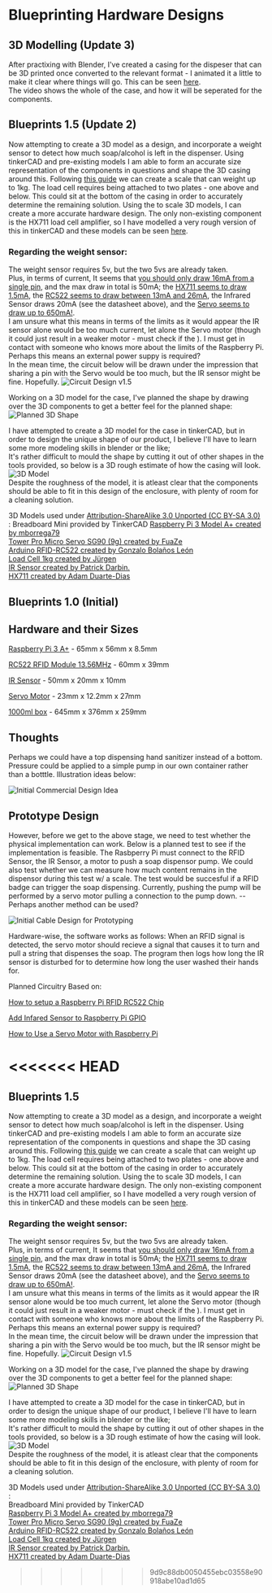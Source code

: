 # Blueprinting Hardware Designs

## 3D Modelling  (Update 3)

After practixing with Blender, I've created a casing for the dispeser that can be 3D printed once converted to the relevant format - I animated it a little to make it clear where things will go.
This can be seen [here](3DRender.avi).  
The video shows the whole of the case, and how it will be seperated for the components. 


## Blueprints 1.5 (Update 2)  

Now attempting to create a 3D model as a design, and incorporate a weight sensor to detect how much soap/alcohol is left in the dispenser.
Using tinkerCAD and pre-existing models I am able to form an accurate size representation of the components in questions and shape the 3D casing around this.
Following [this guide](https://tutorials-raspberrypi.com/digital-raspberry-pi-scale-weight-sensor-hx711/) we can create a scale that can weight up to 1kg. The load cell requires being attached to two plates - one above and below. This could sit at the bottom of the casing in order to accurately determine the remaining solution.
Using the to scale 3D models, I can create a more accurate hardware design. The only non-existing component is the HX711 load cell amplifier, so I have modelled a very rough version of this in tinkerCAD and these models can be seen [here](3Dcomponents.png).

### Regarding the weight sensor:  
The weight sensor requires 5v, but the two 5vs are already taken.  
Plus, in terms of current, It seems that [you should only draw 16mA from a single pin](https://www.scribd.com/doc/101830961/GPIO-Pads-Control2), and the max draw in total is 50mA; the [HX711 seems to draw 1.5mA](https://datasheetspdf.com/pdf/842201/Aviasemiconductor/HX711/1), the [RC522 seems to draw between 13mA and 26mA](https://www.hobbytronics.co.uk/mfrc522-reader), the Infrared Sensor draws 20mA (see the datasheet above), and the [Servo seems to draw up to 650mA!](https://opencircuit.shop/Product/TowerPro-SG90-9G-micro-servo-motor-180).  
I am unsure what this means in terms of the limits as it would appear the IR sensor alone would be too much current, let alone the Servo motor (though it could just result in a weaker motor - must check if the ). I must get in contact with someone who knows more about the limits of the Raspberry Pi.  
Perhaps this means an external power suppy is required?  
In the mean time, the circuit below will be drawn under the impression that sharing a pin with the Servo would be too much, but the IR sensor might be fine. Hopefully.
![Circuit Design v1.5](circuit1.5.png)

Working on a 3D model for the case, I've planned the shape by drawing over the 3D components to get a better feel for the planned shape:  
![Planned 3D Shape](2Dmeets3D.png)  

I have attempted to create a 3D model for the  case in tinkerCAD, but in order to design the unique shape of our product, I believe I'll have to learn some more modeling skills in blender or the like;  
It's rather difficult to mould the shape by cutting it out of other shapes in the tools provided, so below is a 3D rough estimate of how the casing will look.  
![3D Model](3Draft.png)  
Despite the roughness of the model, it is atleast clear that the components should be able to fit in this design of the enclosure, with plenty of room for a cleaning solution.


3D Models used under [Attribution-ShareAlike 3.0 Unported (CC BY-SA 3.0)](https://creativecommons.org/licenses/by-sa/3.0/) :
Breadboard Mini provided by TinkerCAD
[Raspberry Pi 3 Model A+ created by mborrega79](https://www.tinkercad.com/things/jZ6JeAgUoSQ)  
[Tower Pro Micro Servo SG90 (9g) created by FuaZe](https://www.tinkercad.com/things/h2TwcJpKSDK)  
[Arduino RFID-RC522 created by Gonzalo Bolaños León](https://www.tinkercad.com/things/gF02QGXEmCW)  
[Load Cell 1kg created by Jürgen](https://www.tinkercad.com/things/1CUvI6ebcuy)  
[IR Sensor created by Patrick Darbin.](https://www.tinkercad.com/things/ibiTyYsVHI9)  
[HX711 created by Adam Duarte-Dias](https://www.tinkercad.com/things/h34nftgiVi4)  


## Blueprints 1.0 (Initial)
## Hardware and their Sizes
[Raspberry Pi 3 A+](https://www.raspberrypi.org/app/uploads/2018/11/Raspberry_Pi_3A_mechanical-drawing.pdf) - 65mm x 56mm x 8.5mm

[RC522 RFID Module 13.56MHz](https://www.hobbytronics.co.uk/mfrc522-reader) - 60mm x 39mm

[IR Sensor](https://components101.com/sites/default/files/component_datasheet/Datasheet%20of%20IR%20%20Sensor.pdf) - 50mm x 20mm x 10mm

[Servo Motor](http://www.towerpro.com.tw/product/sg92r-7/) - 23mm x 12.2mm x 27mm

[1000ml box](https://www.amazon.co.uk/Plastic-Microwave-Container-1000ml-quantity/dp/B006VDLZO0) - 645mm x 376mm x 259mm

## Thoughts
Perhaps we could have a top dispensing hand sanitizer instead of a bottom.
Pressure could be applied to a simple pump in our own container rather than a botttle.
Illustration ideas below:

![Initial Commercial Design Idea](protoFinal.png)

## Prototype Design
However, before we get to the above stage, we need to test whether the physical implementation can work.
Below is a planned test to see if the implementation is feasible.
The Rasbperry Pi must connect to the RFID Sensor, the IR Sensor, a motor to push a soap dispensor pump.
We could also test whether we can measure how much content remains in the dispensor during this test w/ a scale.
The test would be succesful if a RFID badge can trigger the soap dispensing.
Currently, pushing the pump will be performed by a servo motor pulling a connection to the pump down.
--Perhaps another method can be used?

![Initial Cable Design for Prototyping](protoCable.png)

Hardware-wise, the software works as follows:
When an RFID signal is detected, the servo motor should recieve a signal that causes it to turn and pull a string that dispenses the soap. 
The program then logs how long the IR sensor is disturbed for to determine how long the user washed their hands for.

Planned Circuitry Based on:

[How to setup a Raspberry Pi RFID RC522 Chip](https://pimylifeup.com/raspberry-pi-rfid-rc522/)

[Add Infared Sensor to Raspberry Pi GPIO](https://circuitdigest.com/microcontroller-projects/raspberry-pi-ir-sensor-tutorial)

[How to Use a Servo Motor with Raspberry Pi](https://www.youtube.com/watch?v=ZgURwWJaOZw)

<<<<<<< HEAD
=======
## Blueprints 1.5

Now attempting to create a 3D model as a design, and incorporate a weight sensor to detect how much soap/alcohol is left in the dispenser.
Using tinkerCAD and pre-existing models I am able to form an accurate size representation of the components in questions and shape the 3D casing around this.
Following [this guide](https://tutorials-raspberrypi.com/digital-raspberry-pi-scale-weight-sensor-hx711/) we can create a scale that can weight up to 1kg. The load cell requires being attached to two plates - one above and below. This could sit at the bottom of the casing in order to accurately determine the remaining solution.
Using the to scale 3D models, I can create a more accurate hardware design. The only non-existing component is the HX711 load cell amplifier, so I have modelled a very rough version of this in tinkerCAD and these models can be seen [here](3Dcomponents.png).

### Regarding the weight sensor:  
The weight sensor requires 5v, but the two 5vs are already taken.  
Plus, in terms of current, It seems that [you should only draw 16mA from a single pin](https://www.scribd.com/doc/101830961/GPIO-Pads-Control2), and the max draw in total is 50mA; the [HX711 seems to draw 1.5mA](https://datasheetspdf.com/pdf/842201/Aviasemiconductor/HX711/1), the [RC522 seems to draw between 13mA and 26mA](https://www.hobbytronics.co.uk/mfrc522-reader), the Infrared Sensor draws 20mA (see the datasheet above), and the [Servo seems to draw up to 650mA!](https://opencircuit.shop/Product/TowerPro-SG90-9G-micro-servo-motor-180).  
I am unsure what this means in terms of the limits as it would appear the IR sensor alone would be too much current, let alone the Servo motor (though it could just result in a weaker motor - must check if the ). I must get in contact with someone who knows more about the limits of the Raspberry Pi.  
Perhaps this means an external power suppy is required?  
In the mean time, the circuit below will be drawn under the impression that sharing a pin with the Servo would be too much, but the IR sensor might be fine. Hopefully.
![Circuit Design v1.5](circuit1.5.png)

Working on a 3D model for the case, I've planned the shape by drawing over the 3D components to get a better feel for the planned shape:  
![Planned 3D Shape](2Dmeets3D.png)  

I have attempted to create a 3D model for the  case in tinkerCAD, but in order to design the unique shape of our product, I believe I'll have to learn some more modeling skills in blender or the like;  
It's rather difficult to mould the shape by cutting it out of other shapes in the tools provided, so below is a 3D rough estimate of how the casing will look.  
![3D Model](3Draft.png)  
Despite the roughness of the model, it is atleast clear that the components should be able to fit in this design of the enclosure, with plenty of room for a cleaning solution.


3D Models used under [Attribution-ShareAlike 3.0 Unported (CC BY-SA 3.0)](https://creativecommons.org/licenses/by-sa/3.0/) :  
Breadboard Mini provided by TinkerCAD  
[Raspberry Pi 3 Model A+ created by mborrega79](https://www.tinkercad.com/things/jZ6JeAgUoSQ)  
[Tower Pro Micro Servo SG90 (9g) created by FuaZe](https://www.tinkercad.com/things/h2TwcJpKSDK)  
[Arduino RFID-RC522 created by Gonzalo Bolaños León](https://www.tinkercad.com/things/gF02QGXEmCW)  
[Load Cell 1kg created by Jürgen](https://www.tinkercad.com/things/1CUvI6ebcuy)  
[IR Sensor created by Patrick Darbin.](https://www.tinkercad.com/things/ibiTyYsVHI9)  
[HX711 created by Adam Duarte-Dias](https://www.tinkercad.com/things/h34nftgiVi4)  
>>>>>>> 9d9c88db0050455ebc03558e90918abe10ad1d65

